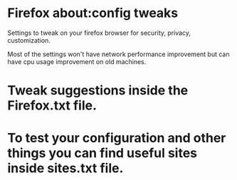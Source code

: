 # Firefox about:config tweaks
Settings to tweak on your firefox browser for security, privacy, customization.

Most of the settings won't have network performance improvement but can have cpu usage improvement on old machines.

# Tweak suggestions inside the Firefox.txt file.

# To test your configuration and other things you can find useful sites inside sites.txt file.
